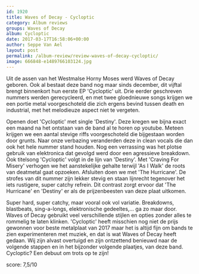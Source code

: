 ```yaml
---
id: 1920
title: Waves of Decay - Cycloptic
category: Album reviews
groups: Waves of Decay
album: Cycloptic
date: 2017-03-17T16:58:06+00:00
author: Seppe Van Ael
layout: post
permalink: /album-review/review-waves-of-decay-cycloptic/
image: 666848-e1489766103124.jpg
---
```

Uit de assen van het Westmalse Horny Moses werd Waves of Decay geboren. Ook al bestaat deze band nog maar sinds december, dit vijftal brengt binnenkort hun eerste EP 'Cycloptic' uit. Drie eerder geschreven nummers werden gerecycleerd, en met twee gloednieuwe songs krijgen we een portie metal voorgeschoteld die zich ergens bevind tussen death en industrial, met het melodieuze aspect niet te vergeten.

Openen doet 'Cycloptic' met single 'Destiny'. Deze kregen we bijna exact een maand na het ontstaan van de band al te horen op youtube. Meteen krijgen we een aantal stevige riffs voorgeschoteld die bijgestaan worden door grunts. Naar onze verbazing veranderden deze in clean vocals die dan ook het hele nummer stand houden. Nog een verrassing was het plotse gebruik van elektronica dat gevolgd werd door een agressieve breakdown. Ook titelsong 'Cycloptic' volgt in de lijn van 'Destiny'. Met 'Craving For Misery' verhogen we het aanstekelijke gehalte terwijl 'As I Walk' de roots van deatmetal gaat opzoeken. Afsluiten doen we met 'The Hurricane'. De strofes van dit nummer zijn lekker stevig en staan lijnrecht tegenover het iets rustigere, super catchy refrein. Dit contrast zorgt ervoor dat 'The Hurricane' en 'Destiny' er als de prijzenbeesten van deze plaat uitkomen.

Super hard, super catchy, maar vooral ook vol variatie. Breakdowns, blastbeats, sing-a-longs, elektronische gedeeltes,&#8230; ga zo maar door. Waves of Decay gebruikt veel verschillende stijlen en opties zonder alles te rommelig te laten klinken. 'Cycloptic' heeft misschien nog niet de prijs gewonnen voor beste metalplaat van 2017 maar het is altijd fijn om bands te zien experimenteren met muziek, en dat is wat Waves of Decay heeft gedaan. Wij zijn alvast overtuigd en zijn ontzettend benieuwd naar de volgende stappen en in het bijzonder volgende plaatjes, van deze band. Cycloptic? Een debuut om trots op te zijn!

score: 7,5/10
